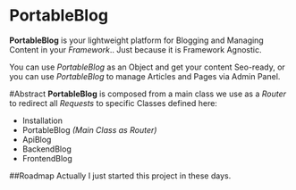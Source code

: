 PortableBlog
============
**PortableBlog** is your lightweight platform for Blogging and Managing Content in your *Framework*.. Just because it is Framework Agnostic. 

You can use *PortableBlog* as an Object and get your content Seo-ready, or you can use *PortableBlog* to manage Articles and Pages via Admin Panel.

#Abstract
**PortableBlog** is composed from a main class we use as a *Router* to redirect all *Requests* to specific Classes defined here:

*  Installation
*  PortableBlog *(Main Class as Router)*
*  ApiBlog
*  BackendBlog
*  FrontendBlog


##Roadmap
Actually I just started this project in these days.